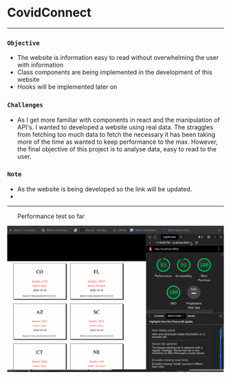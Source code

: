 # CovidConnect  

---
 
### `Objective`
<ul>
  <li>The website is information easy to read without overwhelming the user with information</li>
  <li>Class components are being implemented in the development of this website</li>
  <li>Hooks will be implemented later on</li>
  
</ul>

### `Challenges`
<ul>
    <li>As I get more familiar with components in react and the manipulation of API's. I wanted to developed a website using real data. The straggles from fetching too much data to fetch the necessary it has been taking more of the time as wanted to keep performance to the max. However, the final objective of this project is to analyse data, easy to read to the user.</li>
</ul>
 
 ### `Note`
 <ul>
  <li>As the website is being developed so the link will be updated.<li>
  
 </ul>

 ___
 <ul>Performance test so far</ul>
 
![](performance_test.gif)
